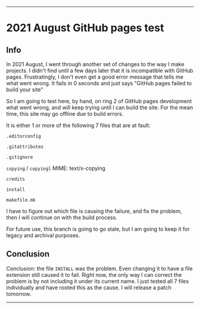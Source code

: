 
***

# 2021 August GitHub pages test

## Info

In 2021 August, I went through another set of changes to the way I make projects. I didn't find until a few days later that it is incompatible with GitHub pages. Frustratingly, I don't even get a good error message that tells me what went wrong. It fails in 0 seconds and just says "GitHub pages failed to build your site"

So I am going to test here, by hand, on ring 2 of GitHub pages development what went wrong, and will keep trying until I can build the site. For the mean time, this site may go offline due to build errors.

It is either 1 or more of the following 7 files that are at fault:

`.editorconfig`

`.gitattributes`

`.gitignore`

`copying` / `copyingl` MIME: text/x-copying

`credits`

`install`

`makefile.mk`

I have to figure out which file is causing the failure, and fix the problem, then I will continue on with the build process.

For future use, this branch is going to go stale, but I am going to keep it for legacy and archival purposes.

## Conclusion

Conclusion: the file `INSTALL` was the problem. Even changing it to have a file extension still caused it to fail. Right now, the only way I can correct the problem is by not including it under its current name. I just tested all 7 files individually and have rooted this as the cause. I will release a patch tomorrow.

***

